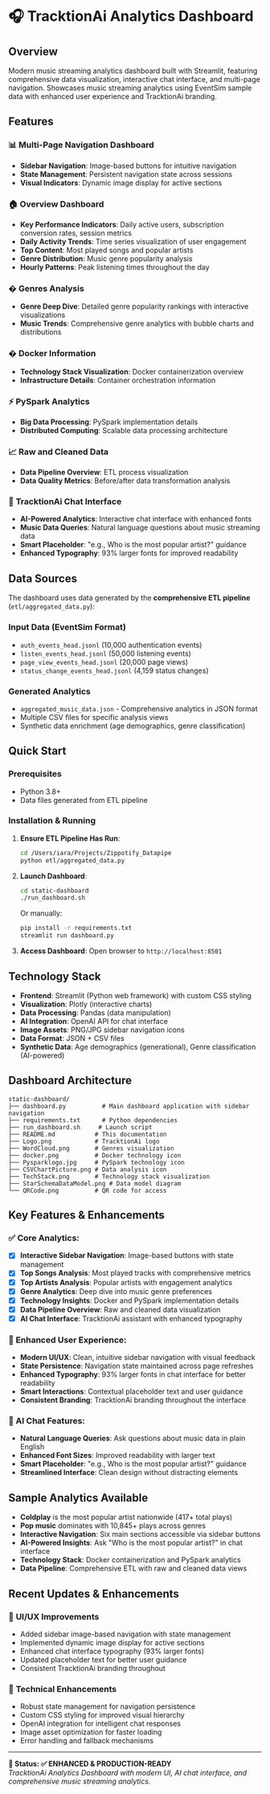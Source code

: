 # 🎧 TracktionAi Analytics Dashboard

## Overview
Modern music streaming analytics dashboard built with Streamlit, featuring comprehensive data visualization, interactive chat interface, and multi-page navigation. Showcases music streaming analytics using EventSim sample data with enhanced user experience and TracktionAi branding.

## Features

### 📊 **Multi-Page Navigation Dashboard**
- **Sidebar Navigation**: Image-based buttons for intuitive navigation
- **State Management**: Persistent navigation state across sessions
- **Visual Indicators**: Dynamic image display for active sections

### 🏠 **Overview Dashboard**
- **Key Performance Indicators**: Daily active users, subscription conversion rates, session metrics
- **Daily Activity Trends**: Time series visualization of user engagement
- **Top Content**: Most played songs and popular artists
- **Genre Distribution**: Music genre popularity analysis
- **Hourly Patterns**: Peak listening times throughout the day

### � **Genres Analysis**
- **Genre Deep Dive**: Detailed genre popularity rankings with interactive visualizations
- **Music Trends**: Comprehensive genre analytics with bubble charts and distributions

### � **Docker Information**
- **Technology Stack Visualization**: Docker containerization overview
- **Infrastructure Details**: Container orchestration information

### ⚡ **PySpark Analytics**
- **Big Data Processing**: PySpark implementation details
- **Distributed Computing**: Scalable data processing architecture

### 📈 **Raw and Cleaned Data**
- **Data Pipeline Overview**: ETL process visualization
- **Data Quality Metrics**: Before/after data transformation analysis

### 🤖 **TracktionAi Chat Interface**
- **AI-Powered Analytics**: Interactive chat interface with enhanced fonts
- **Music Data Queries**: Natural language questions about music streaming data
- **Smart Placeholder**: "e.g., Who is the most popular artist?" guidance
- **Enhanced Typography**: 93% larger fonts for improved readability

## Data Sources

The dashboard uses data generated by the **comprehensive ETL pipeline** (`etl/aggregated_data.py`):

### Input Data (EventSim Format)
- `auth_events_head.jsonl` (10,000 authentication events)
- `listen_events_head.jsonl` (50,000 listening events)
- `page_view_events_head.jsonl` (20,000 page views)
- `status_change_events_head.jsonl` (4,159 status changes)

### Generated Analytics
- `aggregated_music_data.json` - Comprehensive analytics in JSON format
- Multiple CSV files for specific analysis views
- Synthetic data enrichment (age demographics, genre classification)

## Quick Start

### Prerequisites
- Python 3.8+
- Data files generated from ETL pipeline

### Installation & Running

1. **Ensure ETL Pipeline Has Run**:
   ```bash
   cd /Users/iara/Projects/Zippotify_Datapipe
   python etl/aggregated_data.py
   ```

2. **Launch Dashboard**:
   ```bash
   cd static-dashboard
   ./run_dashboard.sh
   ```

   Or manually:
   ```bash
   pip install -r requirements.txt
   streamlit run dashboard.py
   ```

3. **Access Dashboard**:
   Open browser to `http://localhost:8501`

## Technology Stack

- **Frontend**: Streamlit (Python web framework) with custom CSS styling
- **Visualization**: Plotly (interactive charts)
- **Data Processing**: Pandas (data manipulation)
- **AI Integration**: OpenAI API for chat interface
- **Image Assets**: PNG/JPG sidebar navigation icons
- **Data Format**: JSON + CSV files
- **Synthetic Data**: Age demographics (generational), Genre classification (AI-powered)

## Dashboard Architecture

```
static-dashboard/
├── dashboard.py          # Main dashboard application with sidebar navigation
├── requirements.txt      # Python dependencies
├── run_dashboard.sh     # Launch script
├── README.md           # This documentation
├── Logo.png            # TracktionAi logo
├── WordCloud.png       # Genres visualization
├── docker.png          # Docker technology icon
├── Pysparklogo.jpg     # PySpark technology icon
├── CSVChartPicture.png # Data analysis icon
├── TechStack.png       # Technology stack visualization
├── StarSchemaDataModel.png # Data model diagram
└── QRCode.png          # QR code for access
```

## Key Features & Enhancements

### ✅ Core Analytics:
- [x] **Interactive Sidebar Navigation**: Image-based buttons with state management
- [x] **Top Songs Analysis**: Most played tracks with comprehensive metrics
- [x] **Top Artists Analysis**: Popular artists with engagement analytics
- [x] **Genre Analytics**: Deep dive into music genre preferences
- [x] **Technology Insights**: Docker and PySpark implementation details
- [x] **Data Pipeline Overview**: Raw and cleaned data visualization
- [x] **AI Chat Interface**: TracktionAi assistant with enhanced typography

### 🎯 Enhanced User Experience:
- **Modern UI/UX**: Clean, intuitive sidebar navigation with visual feedback
- **State Persistence**: Navigation state maintained across page refreshes
- **Enhanced Typography**: 93% larger fonts in chat interface for better readability
- **Smart Interactions**: Contextual placeholder text and user guidance
- **Consistent Branding**: TracktionAi branding throughout the interface

### 🤖 AI Chat Features:
- **Natural Language Queries**: Ask questions about music data in plain English
- **Enhanced Font Sizes**: Improved readability with larger text
- **Smart Placeholder**: "e.g., Who is the most popular artist?" guidance
- **Streamlined Interface**: Clean design without distracting elements

## Sample Analytics Available

- **Coldplay** is the most popular artist nationwide (417+ total plays)
- **Pop music** dominates with 10,845+ plays across genres
- **Interactive Navigation**: Six main sections accessible via sidebar buttons
- **AI-Powered Insights**: Ask "Who is the most popular artist?" in chat interface
- **Technology Stack**: Docker containerization and PySpark analytics
- **Data Pipeline**: Comprehensive ETL with raw and cleaned data views

## Recent Updates & Enhancements

### 🎨 **UI/UX Improvements**
- Added sidebar image-based navigation with state management
- Implemented dynamic image display for active sections
- Enhanced chat interface typography (93% larger fonts)
- Updated placeholder text for better user guidance
- Consistent TracktionAi branding throughout

### 🔧 **Technical Enhancements**
- Robust state management for navigation persistence
- Custom CSS styling for improved visual hierarchy
- OpenAI integration for intelligent chat responses
- Image asset optimization for faster loading
- Error handling and fallback mechanisms

---

**🎊 Status: ✅ ENHANCED & PRODUCTION-READY**  
*TracktionAi Analytics Dashboard with modern UI, AI chat interface, and comprehensive music streaming analytics.*
